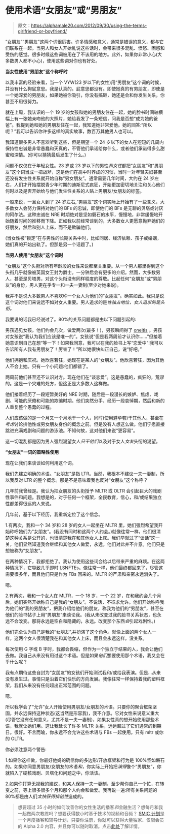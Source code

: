 # 使用术语“女朋友”或“男朋友”

> 原文：<https://alphamale20.com/2012/09/30/using-the-terms-girlfriend-or-boyfriend/>

“女朋友”“男朋友”这两个词很厉害。许多情感和意义，通常是错误的意义，都与它们联系在一起。当男人和女人开始乱说这些话时，会带来很多混乱、愤怒、困惑和受伤的感觉。很多时候这些词被用在了不该用的地方。此外，如果你非常小心(大多数男人都不小心)，使用这些词对你也有好处。

**当女性使用“男朋友”这个称呼时**

以我丰富的经验来看，当一个 VYW(23 岁以下的女性)用“男朋友”这个词的时候，并没有什么狗屁意思。我是认真的。屁意思都没有。即使她真的有男朋友，即使是一个她深爱的男朋友，如果她被你吸引，你没有搞砸，她还是会和你发生关系，你甚至不用很努力。

就在上周，我认识的一个 19 岁的女孩和她的男朋友住在一起，她的脸书时间轴横幅上有一张她亲吻他的大照片，她给我发了一条短信，问我是否想“成为她的爸爸”。我提到她和她的男朋友住在一起，我知道她非常爱他。她的回答:“所以呢？”我可以告诉你许多这样的真实故事，数百万其他男人也可以。

我知道很多男人不喜欢听到这些，但是期望一个 24 岁以下的女人在短短的几周内保持性忠诚是非常愚蠢和天真的，不管他们承诺给你什么，或者他们承诺得多么甜蜜和深情。(你可以猜猜最后发生了什么。)

问题不仅仅在于年轻女性。23 岁或 23 岁以下的男性*和女性*都把“女朋友”和“男朋友”这个词当成一把战斧，这是他们在高中时养成的习惯，当时一对年轻夫妇甚至还没有发生性关系就开始自称“男女朋友”。通常需要几年时间，大约在 24 岁左右，人们才开始摆脱青少年时期的迪斯尼式疯狂，开始更加密切地关注和关心他们何时以及是否开始给与他们发生性关系的人贴上男朋友/女朋友的标签。

一般来说，一旦女人到了 24 岁左右,“男朋友”这个词实际上开始有了一些含义，大多数女人会努力保持对她们的 BFs 的忠诚，即使他们的 BFs 是无聊的贝塔或讨厌的阿尔法。这种忠诚在 NRE 时期绝对是坚如磐石的水平，慢慢地，非常缓慢地开始随着时间的推移而下降。正如我以前经常谈到的，大多数女人更愿意抛弃她们的好朋友，然后和别人上床，而不是欺骗他们。

(当女性被“锁定”在与男性的长期关系中时，比如同居、经济依赖、孩子或婚姻，她们真的开始出轨了。但那是另一个话题了。)

**当男人使用“女朋友”这个词时**

“女朋友”这个头衔对所有年龄段的女性来说都至关重要。从一个男人那里得到这个头衔几乎就像被英国女王封为爵士。一分钟后会有更多的介绍。然而，大多数男人，甚至是贝塔男，对这个头衔没有同样程度的尊敬。比起任何“女朋友”或“男朋友”的身份，男人更在乎专一和一夫一妻制(至少对她来说)。

我并不是说大多数男人不喜欢称一个女人为他们的“女朋友”。确实如此。我只是说这个词对他们来说远不如对女人重要。男人追求的是*性独占地位，*女人追求的是*头衔。*

我要说的话我已经说过了。80%的关系问题都是由以下问题引起的:

男孩遇见女孩。他们约会几次，做爱两次(最多！)，男孩瞬间得了 [oneitis](http://www.blackdragon-blog.com/2012/03/11/nine-steps-to-avoid-neediness-and-oneitis/ "Nine Steps To Avoid Neediness and Oneitis") 。男孩对女孩说“我认为我们应该是唯一的”。女孩说“但是我两周前才认识你……”但接着她意识到自己在想“等一下！如果我同意，我可以在我的脸书上写“恋爱中”!我可以告诉所有人我有男朋友了！厉害了！”所以她很快纠正自己，说“好吧。”

他们拥抱和庆祝。她欣喜若狂，她现在是某人的“女朋友”。他欣喜若狂，因为其他人不会上她。只有一个小问题:他们都错了。

两周前他们甚至还不认识对方。现在他们在“谈恋爱”。这是愚蠢的，疯狂的，荒谬的。这是一个灾难的处方，但这正是大多数人这样做。

他们接着经历了一段短暂美好的 NRE 时期，随后是一段漫长的嫉妒、焦虑、戏剧、可能的厌倦和可能的欺骗时期。他们突然分手，经历一段哀悼期，然后和新的人重复整个愚蠢的过程。

人们应该做的是一个月又一个月地干一个人，同时(使用避孕套)干其他人，甚至在*考虑*讨论排他性或男女朋友身份的概念之前。但是没有人想这么做。他们宁愿直接跳进充满戏剧和问题的游泳池。不知何故，这对他们来说“更容易”。

这一切混乱都是因为男人强烈渴望女人*只干他们*以及对于女人*女友*头衔的渴望。

**“女朋友”一词的策略性使用**

现在让我们来谈谈如何利用这个词。

我们先建立明确的术语。“女朋友”是指 LTR。当然，我根本不建议一夫一妻制，所以我反对 LTR 的整个概念。那是不是意味着我也反对“女朋友”这个称呼？

几年前我曾经是。我认为把女朋友的头衔授予 MLTR 或 OLTR 会引起巨大的戏剧性事件和问题。我想是的，对于任何一个框架，全民教育，信心，和/或结果独立性都差得很远的人来说。

几年前，基于以下经历，我重新定位了这个信念。

1.有两次，我和一个 34 岁和 28 岁的女人一起坐在 MLTR 里，她们强烈希望我开始称呼她们为“女朋友”。(我没有同时和这两个人约会。)就像往常一样，他们很清楚这种关系是公开的，也很清楚我在和其他女人上床。我们早就过了“谈话”这一关，他们显然知道我会继续和其他女人做爱，永远。他们对此并不介意。他们只是想被称为“女朋友”。

在两种情况下，我都拒绝了。我认为使用这些词会给以后带来严重的麻烦。在这两种情况下，它导致几乎即时 LSNFTEs。像往常一样，他们最终都回来了，尽管这需要很多年，而且他们只是作为 FBs 回来的。MLTR 的严肃和亲密永远消失了。

嗯。

2.有两次，我和一个女人在 MLTR，一个 18 岁，一个 22 岁，在和我约会几个月后，她们突然开始称自己是我的“女朋友”。不说话，不征求允许。他们开始称呼我为他们的“我的男朋友”，把我介绍给他们的朋友，称我为他们的“男朋友”，甚至在他们的脸书帖子上用“男朋友”来谈论我。(我从未改变过我的脸书关系状态，也永远不会改变。那将永远是空白和隐藏的，永远。改变那个东西*会*引起戏剧性。)

他们完全认为自己是我的“女朋友”,并扮演了这个角色。就像上面的两个女人一样，这两个女人很清楚我在和其他女人上床，而且会永远这样。没关系。

每次使用 G 字或 B 字时，我都会畏缩，但作为一个独立于结果的人，我会让他们去做。我自己从来没有用过这个术语。但是如果*他们*想要使用那个术语，我又会在乎什么呢？

我有点期待这些自封为“女朋友”的女孩们开始测试我和/或给我表演。但是...从来没有发生过。事情只是沿着它们快乐的方向发展。我像往常一样保持着我的塑料框架，我们从来没有任何超出正常范围的问题。

嗯。

所以我学会了“允许”女人开始使用男朋友/女朋友的术语。只要你的聚合框架坚固，并永远保持这种状态(这当然是形容我)，我不介意。它对女性来说意义重大(尽管它没有任何意义，尤其不是一夫一妻制)，如果女性真的想开始使用那些术语，我就让她们用。这让我延长了许多 MLTR 关系，远远超过了它们通常的到期日。很好。不言而喻，你永远不会允许这些术语与 FBs 一起使用。只有 mltr 或你的 OLTR。

你必须注意两个警告:

1.如果你这样做，你最好他妈的确信你的多边形/开放框架和行为是 100%坚如磐石的。如果你同意男朋友/女朋友的术语*和*，你实际上开始把*演得*像个“男朋友”，你就陷入了硬核戏剧、贝塔化和问题之中，你活该。

2.如果你打算无视我的建议，和某人保持一夫一妻制，至少帮你自己一个忙，在转变之前，等上很多很多个月和那个人约会和做爱。我再说一遍:所有关系问题的 80%都是由人们*太快获得排他性*造成的。

> 想要超过 35 小时的如何改善你的女性生活的播客*和*金融生活？想每月和我一起做两次教练吗？想要获得数小时基于技术的视频和音频？ [SMIC 计划](https://alphamale20.kartra.com/page/vIL17)是一个月度播客和辅导计划，只要你注册，你就可以获得大量独家、仅限会员的 Alpha 2.0 内容，并且你可以随时取消。点击[此处](https://alphamale20.kartra.com/page/vIL17)了解详情。
> 
> 